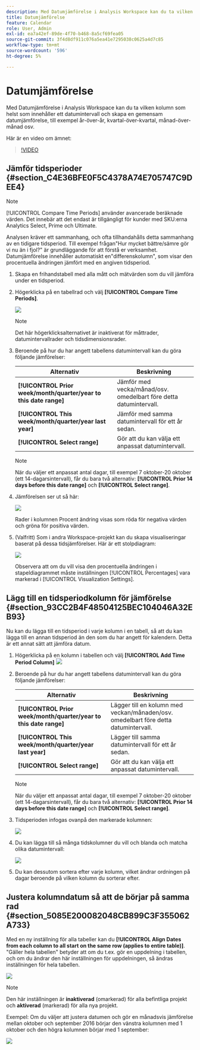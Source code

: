 ```yaml
---
description: Med Datumjämförelse i Analysis Workspace kan du ta vilken kolumn som helst som innehåller ett datumintervall och skapa en gemensam datumjämförelse, till exempel år för år, kvartal för kvartal, månad för månad.
title: Datumjämförelse
feature: Calendar
role: User, Admin
exl-id: ea7a42ef-89de-4f70-b468-8a5cf69fea05
source-git-commit: 3f4d8df911c076a5ea41e7295038c0625a4d7c85
workflow-type: tm+mt
source-wordcount: '596'
ht-degree: 5%

---
```


# Datumjämförelse

Med Datumjämförelse i Analysis Workspace kan du ta vilken kolumn som helst som innehåller ett datumintervall och skapa en gemensam datumjämförelse, till exempel år-över-år, kvartal-över-kvartal, månad-över-månad osv.

Här är en video om ämnet:

>[!VIDEO](https://video.tv.adobe.com/v/30753/?quality=12)

## Jämför tidsperioder {#section_C4E36BFE0F5C4378A74E705747C9DEE4}

>[!NOTE]
>[!UICONTROL Compare Time Periods] använder avancerade beräknade värden. Det innebär att det endast är tillgängligt för kunder med SKU:erna Analytics Select, Prime och Ultimate.

Analysen kräver ett sammanhang, och ofta tillhandahålls detta sammanhang av en tidigare tidsperiod. Till exempel frågan&quot;Hur mycket bättre/sämre gör vi nu än i fjol?&quot; är grundläggande för att förstå er verksamhet. Datumjämförelse innehåller automatiskt en&quot;differenskolumn&quot;, som visar den procentuella ändringen jämfört med en angiven tidsperiod.

1. Skapa en frihandstabell med alla mått och mätvärden som du vill jämföra under en tidsperiod.
1. Högerklicka på en tabellrad och välj **[!UICONTROL Compare Time Periods]**.

   ![](assets/compare-time.png)

   >[!NOTE]
   >
   >Det här högerklicksalternativet är inaktiverat för måttrader, datumintervallrader och tidsdimensionsrader.

1. Beroende på hur du har angett tabellens datumintervall kan du göra följande jämförelser:

   | Alternativ | Beskrivning |
   |---|---|
   | **[!UICONTROL Prior week/month/quarter/year to this date range]** | Jämför med vecka/månad/osv. omedelbart före detta datumintervall. |
   | **[!UICONTROL This week/month/quarter/year last year]** | Jämför med samma datumintervall för ett år sedan. |
   | **[!UICONTROL Select range]** | Gör att du kan välja ett anpassat datumintervall. |

   >[!NOTE]
   >
   >När du väljer ett anpassat antal dagar, till exempel 7 oktober-20 oktober (ett 14-dagarsintervall), får du bara två alternativ: **[!UICONTROL Prior 14 days before this date range]** och **[!UICONTROL Select range]**.

1. Jämförelsen ser ut så här:

   ![](assets/compare-time-result.png)

   Rader i kolumnen Procent ändring visas som röda för negativa värden och gröna för positiva värden.

1. (Valfritt) Som i andra Workspace-projekt kan du skapa visualiseringar baserat på dessa tidsjämförelser. Här är ett stolpdiagram:

   ![](assets/compare-time-barchart.png)

   Observera att om du vill visa den procentuella ändringen i stapeldiagrammet måste inställningen [!UICONTROL Percentages] vara markerad i [!UICONTROL Visualization Settings].

## Lägg till en tidsperiodkolumn för jämförelse {#section_93CC2B4F48504125BEC104046A32EB93}

Nu kan du lägga till en tidsperiod i varje kolumn i en tabell, så att du kan lägga till en annan tidsperiod än den som du har angett för kalendern. Detta är ett annat sätt att jämföra datum.

1. Högerklicka på en kolumn i tabellen och välj **[!UICONTROL Add Time Period Column]** ![](assets/add-time-period-column.png)

1. Beroende på hur du har angett tabellens datumintervall kan du göra följande jämförelser:

   | Alternativ | Beskrivning |
   |---|---|
   | **[!UICONTROL Prior week/month/quarter/year to this date range]** | Lägger till en kolumn med veckan/månaden/osv. omedelbart före detta datumintervall. |
   | **[!UICONTROL This week/month/quarter/year last year]** | Lägger till samma datumintervall för ett år sedan. |
   | **[!UICONTROL Select range]** | Gör att du kan välja ett anpassat datumintervall. |

   >[!NOTE]
   >
   >När du väljer ett anpassat antal dagar, till exempel 7 oktober-20 oktober (ett 14-dagarsintervall), får du bara två alternativ: **[!UICONTROL Prior 14 days before this date range]** och **[!UICONTROL Select range]**.

1. Tidsperioden infogas ovanpå den markerade kolumnen:

   ![](assets/add-time-period-column2.png)

1. Du kan lägga till så många tidskolumner du vill och blanda och matcha olika datumintervall:

   ![](assets/add-time-period-column4.png)

1. Du kan dessutom sortera efter varje kolumn, vilket ändrar ordningen på dagar beroende på vilken kolumn du sorterar efter.

## Justera kolumndatum så att de börjar på samma rad {#section_5085E200082048CB899C3F355062A733}

Med en ny inställning för alla tabeller kan du **[!UICONTROL Align Dates from each column to all start on the same row (applies to entire table)]**. &quot;Gäller hela tabellen&quot; betyder att om du t.ex. gör en uppdelning i tabellen, och om du ändrar den här inställningen för uppdelningen, så ändras inställningen för hela tabellen.

![](assets/date-comparison-setting.png)

>[!NOTE]
>
>Den här inställningen är **inaktiverad** (omarkerad) för alla befintliga projekt och **aktiverad** (markerad) för alla nya projekt.

Exempel: Om du väljer att justera datumen och gör en månadsvis jämförelse mellan oktober och september 2016 börjar den vänstra kolumnen med 1 oktober och den högra kolumnen börjar med 1 september:

![](assets/add-time-period-column3.png)

<!-- 

<p>See Jonny Moon's email from November 3. </p>

 -->
